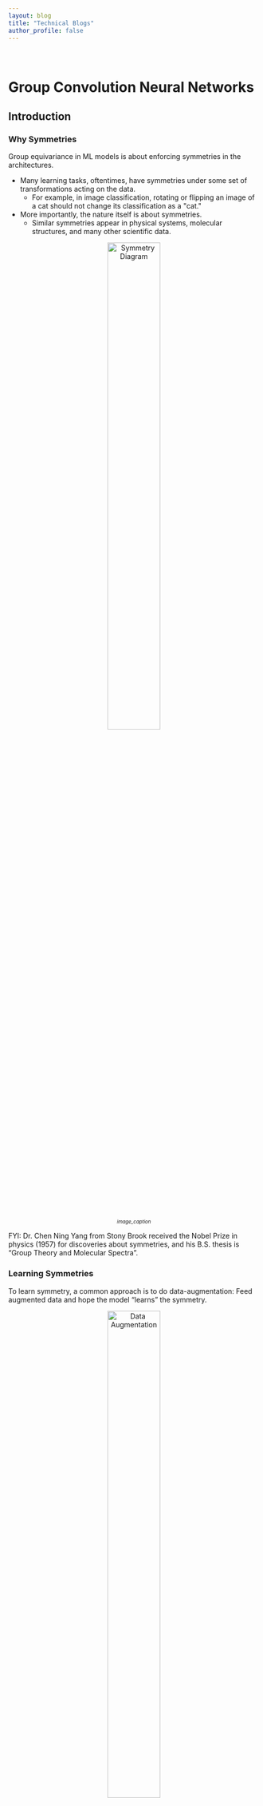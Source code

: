 ```yaml
---
layout: blog
title: "Technical Blogs"
author_profile: false
---
```

<div style="height: 20px;"></div>

# Group Convolution Neural Networks

## Introduction

### Why Symmetries
Group equivariance in ML models is about enforcing symmetries in the architectures.
- Many learning tasks, oftentimes, have symmetries under some set of transformations acting on the data.
	- For example, in image classification, rotating or flipping an image of a cat should not change its classification as a "cat."
- More importantly, the nature itself is about symmetries.
	- Similar symmetries appear in physical systems, molecular structures, and many other scientific data.
	
<figure style="text-align: center;">
  <img 
    alt="Symmetry Diagram"  src="https://raw.githubusercontent.com/wenhangao21/wenhangao21.github.io/refs/heads/main/blogs/files/1_gconv/symmetry.png" 
    style="width: 50%; display: block; margin: 0 auto;" 
  />
  <em style="display: block; font-size: 0.7em; margin-top: 5px;">image_caption</em>
</figure>

FYI: Dr. Chen Ning Yang from Stony Brook received the Nobel Prize in physics (1957) for discoveries about symmetries, and his B.S. thesis is “Group Theory and Molecular Spectra”.

### Learning Symmetries
To learn symmetry, a common approach is to do data-augmentation: Feed augmented data and hope the model “learns” the symmetry.

<figure style="text-align: center;">
  <img alt="Data Augmentation" src="https://raw.githubusercontent.com/wenhangao21/wenhangao21.github.io/refs/heads/main/blogs/files/1_gconv/data_augmentation.png" style="width: 50%; display: block; margin: 0 auto;" />
  <figcaption style="margin-top: 10px;">Figure 2: Data augmentaton to learn symmetries.</figcaption>
</figure>

<span style="color: red;">Issues:</span>
- <span style="color: red;">No guarantee</span> of having symmetries in the model
- <span style="color: red;">Wasting valuable net capacity</span> on learning symmetries from data
- <span style="color: red;">Redundancy</span> in learned feature representation

<span style="color: green;">Solution:</span>
- Building symmetries into the model by design! 

## Mathematical Preliminary
### Definition: Group
A **group** $(G, \cdot)$ is a set of elements $G$ equipped with a group product $\cdot$, a binary operator, that satisfies the following four axioms:
- Closure: Given two elements $g$ and $h$ of $G$, the product $g \cdot h$ is also in $G$.
- Associativity: For $g, h, i \in G$ the product $\cdot$ is associative, i.e., $g \cdot(h \cdot i)=(g \cdot h) \cdot i$.
- Identity element: There exists an identity element $e \in G$ such that $e \cdot g=g \cdot e=g$ for any $g \in G$.
- Inverse element: For each $g \in G$ there exists an inverse element $g^{-1} \in G$ s.t. $g^{-1} \cdot g=g \cdot g^{-1}=e$.

**Example:**

The translation group consists of all possible translations in $\mathbb{R}^2$ and is equipped with the group product and group inverse:

$$
\begin{aligned}
g \cdot g^{\prime} & =\left(t+t^{\prime}\right), \quad t, t^{\prime} \in \mathbb{R}^2 \\
g^{-1} & =(-t),
\end{aligned}
$$
with $g=(t), g^{\prime}=\left(t^{\prime}\right)$, and $e=(0,0)$.


